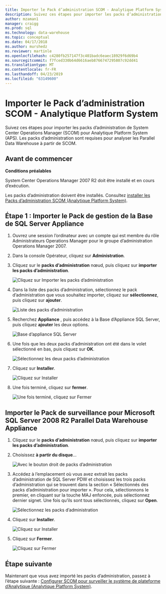 ```yaml
---
title: Importer le Pack d’administration SCOM - Analytique Platform System | Microsoft Docs
description: Suivez ces étapes pour importer les packs d’administration de System Center Operations Manager (SCOM) pour Analytique Platform System (APS). Les packs d’administration sont requises pour analyser les Parallel Data Warehouse à partir de SCOM.
author: mzaman1
manager: craigg
ms.prod: sql
ms.technology: data-warehouse
ms.topic: conceptual
ms.date: 04/17/2018
ms.author: murshedz
ms.reviewer: martinle
ms.openlocfilehash: c4280fb257147f3c401badc6eaec18929f6d69b4
ms.sourcegitcommit: f7fced330b64d6616aeb8766747295807c92dd41
ms.translationtype: MT
ms.contentlocale: fr-FR
ms.lasthandoff: 04/23/2019
ms.locfileid: "63149600"
---
```

# <a name="import-the-scom-management-pack---analytics-platform-system"></a>Importer le Pack d’administration SCOM - Analytique Platform System
Suivez ces étapes pour importer les packs d’administration de System Center Operations Manager (SCOM) pour Analytique Platform System (APS). Les packs d’administration sont requises pour analyser les Parallel Data Warehouse à partir de SCOM. 
  
## <a name="BeforeBegin"></a>Avant de commencer  
**Conditions préalables**  
  
System Center Operations Manager 2007 R2 doit être installé et en cours d’exécution.  
  
Les packs d’administration doivent être installés. Consultez [installer les Packs d’administration SCOM &#40;Analytique Platform System&#41;](install-the-scom-management-packs.md).  
  
## <a name="Step1"></a>Étape 1 : Importer le Pack de gestion de la Base de SQL Server Appliance  
  
1.  Ouvrez une session l’ordinateur avec un compte qui est membre du rôle Administrateurs Operations Manager pour le groupe d’administration Operations Manager 2007.  
  
2.  Dans la console Opérateur, cliquez sur **Administration**.  
  
3.  Cliquez sur le **packs d’administration** nœud, puis cliquez sur **importer les packs d’administration**.  
  
    ![Cliquez sur Importer les packs d’administration](./media/import-the-scom-management-pack-for-pdw/SCOM_IMP.png "SCOM")  
  
4.  Dans la liste des packs d’administration, sélectionnez le pack d’administration que vous souhaitez importer, cliquez sur **sélectionnez**, puis cliquez sur **ajouter**.  
  
    ![Liste des packs d’administration](./media/import-the-scom-management-pack-for-pdw/SCOM_IMP2.png "SCOM_IMP2")  
  
5.  Recherchez **Appliance** , puis accédez à la Base d’Appliance SQL Server, puis cliquez **ajouter** les deux options.  
  
    ![Base d’appliance SQL Server](./media/import-the-scom-management-pack-for-pdw/SCOM_IMP3.png "SCOM_IMP3")  
  
6.  Une fois que les deux packs d’administration ont été dans le volet sélectionné en bas, puis cliquez sur **OK**.  
  
    ![Sélectionnez les deux packs d’administration](./media/import-the-scom-management-pack-for-pdw/SCOM_IMP4.png "SCOM_IMP4")  
  
7.  Cliquez sur **Installer**.  
  
    ![Cliquez sur Installer](./media/import-the-scom-management-pack-for-pdw/SCOM_IMP5.png "SCOM_IMP5")  
  
8.  Une fois terminé, cliquez sur **fermer**.  
  
    ![Une fois terminé, cliquez sur Fermer](./media/import-the-scom-management-pack-for-pdw/SCOM_IMP6.png "SCOM_IMP6")  
  
## <a name="Step2"></a>Importer le Pack de surveillance pour Microsoft SQL Server 2008 R2 Parallel Data Warehouse Appliance  
  
1.  Cliquez sur le **packs d’administration** nœud, puis cliquez sur **importer les packs d’administration**.  
  
2.  Choisissez **à partir du disque**...  
  
    ![Avec le bouton droit de packs d’administration](./media/import-the-scom-management-pack-for-pdw/SCOM_PDW.png "SCOM_PDW")  
  
3.  Accédez à l’emplacement où vous avez extrait les packs d’administration de SQL Server PDW et choisissez les trois packs d’administration qui se trouvent dans la section « Sélectionnés des packs d’administration pour importer ». Pour cela, sélectionnons le premier, en cliquant sur la touche MAJ enfoncée, puis sélectionnez dernier signet. Une fois qu’ils sont tous sélectionnés, cliquez sur **Open**.  
  
    ![Sélectionnez les packs d’administration](./media/import-the-scom-management-pack-for-pdw/SCOM_PDW2.png "SCOM_PDW2")  
  
4.  Cliquez sur **Installer**.  
  
    ![Cliquez sur Installer](./media/import-the-scom-management-pack-for-pdw/SCOM_PDW3.png "SCOM_PDW3")  
  
5.  Cliquez sur **Fermer**.  
  
    ![Cliquez sur Fermer](./media/import-the-scom-management-pack-for-pdw/SCOM_PDW4.png "SCOM_PDW4")  
  
## <a name="next-step"></a>Étape suivante  
Maintenant que vous avez importé les packs d’administration, passez à l’étape suivante : [Configurer SCOM pour surveiller le système de plateforme d’Analytique &#40;Analytique Platform System&#41;](configure-scom-to-monitor-analytics-platform-system.md).  
  
<!-- MISSING LINKS ## See Also  
[Common Metadata Query Examples &#40;SQL Server PDW&#41;](../sqlpdw/common-metadata-query-examples-sql-server-pdw.md)  -->  
  

